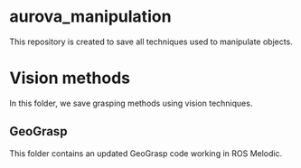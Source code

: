 # aurova_manipulation
This repository is created to save all techniques used to manipulate objects.

# Vision methods
In this folder, we save grasping methods using vision techniques.
## GeoGrasp
This folder contains an updated GeoGrasp code working in ROS Melodic.
